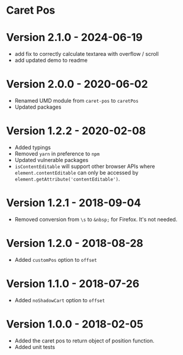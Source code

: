 # Caret Pos

# Version 2.1.0 - 2024-06-19
- add fix to correctly calculate textarea with overflow / scroll
- add updated demo to readme

# Version 2.0.0 - 2020-06-02
- Renamed UMD module from `caret-pos` to `caretPos`
- Updated packages

# Version 1.2.2 - 2020-02-08
- Added typings
- Removed `yarn` in preference to `npm`
- Updated vulnerable packages
- `isContentEditable` will support other browser APIs where `element.contentEditable` can only be accessed by `element.getAttribute('contentEditable')`.

# Version 1.2.1 - 2018-09-04
- Removed conversion from `\s` to `&nbsp;` for Firefox. It's not needed.

# Version 1.2.0 - 2018-08-28
- Added `customPos` option to `offset`

# Version 1.1.0 - 2018-07-26
- Added `noShadowCart` option to `offset`

# Version 1.0.0 - 2018-02-05
- Added the caret pos to return object of position function.
- Added unit tests
